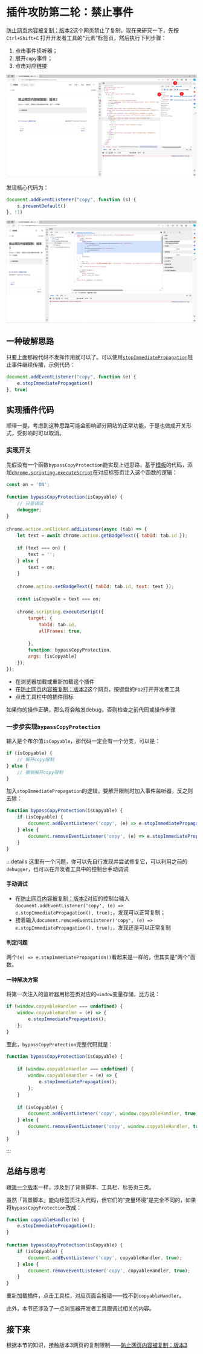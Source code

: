 # 插件攻防第二轮：禁止事件

[防止网页内容被复制：版本2](../test/copy/version2)这个网页禁止了复制，现在来研究一下，先按`Ctrl+Shift+C`
打开开发者工具的“元素”标签页，然后执行下列步骤：

1. 点击事件侦听器；
2. 展开`copy`事件；
3. 点击对应链接

![通过开发者工具调查事件](assets/通过控制台调查事件.png)

发现核心代码为：

```js
document.addEventListener("copy", function (s) {
    s.preventDefault()
}, !1)
```

![通过开发者工具查看copy事件的代码](assets/通过控制台调查事件2.png)

## 一种破解思路

只要上面那段代码不发挥作用就可以了。可以使用[`stopImmediatePropagation`](https://developer.mozilla.org/en-US/docs/Web/API/Event/stopImmediatePropagation)阻止事件继续传播，示例代码：

```js
document.addEventListener("copy", function (e) {
    e.stopImmediatePropagation()
}, true)
```

## 实现插件代码

顺带一提，考虑到这种思路可能会影响部分网站的正常功能，于是也做成开关形式，受影响时可以取消。

### 实现开关

先假设有一个函数`bypassCopyProtection`能实现上述思路，基于[模板](template)的代码，添加[`chrome.scripting.executeScript`](https://developer.chrome.google.cn/docs/extensions/reference/api/scripting?hl=zh-cn)在对应标签页注入这个函数的逻辑：

```js
const on = 'ON';

function bypassCopyProtection(isCopyable) {
    // 只是调试
    debugger;
}

chrome.action.onClicked.addListener(async (tab) => {
    let text = await chrome.action.getBadgeText({ tabId: tab.id });

    if (text === on) {
        text = '';
    } else {
        text = on;
    }

    chrome.action.setBadgeText({ tabId: tab.id, text: text });

    const isCopyable = text === on;

    chrome.scripting.executeScript({
        target: {
            tabId: tab.id,
            allFrames: true,

        },
        function: bypassCopyProtection,
        args: [isCopyable]
    });
});
```

- 在浏览器加载或重新加载这个插件
- 在[防止网页内容被复制：版本2](../test/copy/version2)这个网页，按键盘的`F12`打开开发者工具
- 点击工具栏中的插件图标

如果你的操作正确，那么将会触发debug，否则检查之前代码或操作步骤

### 一步步实现`bypassCopyProtection`

输入是个布尔值`isCopyable`，那代码一定会有一个分支，可以是：

```js
if (isCopyable) {
    // 解开copy限制
} else {
    // 撤销解开copy限制
}
```

加入`stopImmediatePropagation`的逻辑，要解开限制时加入事件监听器，反之则去除：

```js
function bypassCopyProtection(isCopyable) {
    if (isCopyable) {
        document.addEventListener('copy', (e) => e.stopImmediatePropagation(), true);
    } else {
        document.removeEventListener('copy', (e) => e.stopImmediatePropagation(), true);
    }
}
```

:::details 这里有一个问题，你可以先自行发现并尝试修复它，可以利用之前的`debugger`，也可以在开发者工具中的控制台手动调试

#### 手动调试

- 在[防止网页内容被复制：版本2](../test/copy/version2)对应的控制台输入`document.addEventListener('copy', (e) => e.stopImmediatePropagation(), true);`，发现可以正常复制；
- 接着输入`document.removeEventListener('copy', (e) => e.stopImmediatePropagation(), true);`，发现还是可以正常复制

#### 判定问题

两个`(e) => e.stopImmediatePropagation()`看起来是一样的，但其实是“两个”函数。

#### 一种解决方案

将第一次注入的监听器用标签页对应的`window`变量存储，比方说：

```js
if (window.copyableHandler === undefined) {
    window.copyableHandler = (e) => {
        e.stopImmediatePropagation();
    };
}
```

至此，`bypassCopyProtection`完整代码就是：

```js
function bypassCopyProtection(isCopyable) {

    if (window.copyableHandler === undefined) {
        window.copyableHandler = (e) => {
            e.stopImmediatePropagation();
        };
    }

    if (isCopyable) {
        document.addEventListener('copy', window.copyableHandler, true);
    } else {
        document.removeEventListener('copy', window.copyableHandler, true);
    }
}
```

:::

## 总结与思考

跟[第一个版本](version1)一样，涉及到了背景脚本、工具栏、标签页三类。

虽然「背景脚本」能向标签页注入代码，但它们的“变量环境”是完全不同的，如果将`bypassCopyProtection`改成：

```js
function copyableHandler(e) {
    e.stopImmediatePropagation();
}

function bypassCopyProtection(isCopyable) {
    if (isCopyable) {
        document.addEventListener('copy', copyableHandler, true);
    } else {
        document.removeEventListener('copy', copyableHandler, true);
    }
}
```

重新加载插件，点击工具栏，对应页面会报错——找不到`copyableHandler`。

此外，本节还涉及了一点浏览器开发者工具跟调试相关的内容。

## 接下来

根据本节的知识，接触版本3网页的复制限制——[防止网页内容被复制：版本3](../test/copy/version3)
